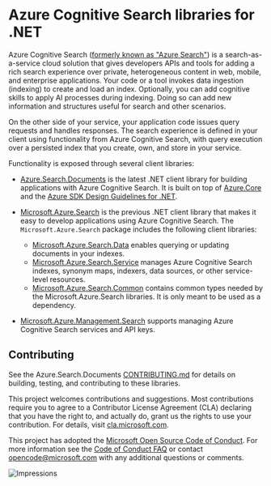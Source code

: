 # Azure Cognitive Search libraries for .NET

Azure Cognitive Search ([formerly known as "Azure Search"](https://docs.microsoft.com/azure/search/whats-new#new-service-name))
is a search-as-a-service cloud solution that gives developers APIs and tools
for adding a rich search experience over private, heterogeneous content in web,
mobile, and enterprise applications. Your code or a tool invokes data ingestion
(indexing) to create and load an index. Optionally, you can add cognitive
skills to apply AI processes during indexing. Doing so can add new information
and structures useful for search and other scenarios.

On the other side of your service, your application code issues query requests
and handles responses. The search experience is defined in your client using
functionality from Azure Cognitive Search, with query execution over a
persisted index that you create, own, and store in your service.

Functionality is exposed through several client libraries:

- [Azure.Search.Documents](https://github.com/Azure/azure-sdk-for-net/tree/master/sdk/search/Azure.Search.Documents) is the latest .NET client
  library for building applications with Azure Cognitive Search.  It is built on
  top of [Azure.Core](https://github.com/Azure/azure-sdk-for-net/blob/master/sdk/core/Azure.Core/README.md) and the
  [Azure SDK Design Guidelines for .NET](https://azure.github.io/azure-sdk/dotnet_introduction.html).

- [Microsoft.Azure.Search](https://github.com/Azure/azure-sdk-for-net/tree/master/sdk/search/Microsoft.Azure.Search/) is the previous .NET
  client library that makes it easy to develop applications using
  Azure Cognitive Search.  The `Microsoft.Azure.Search` package includes the
  following client libraries:
  - [Microsoft.Azure.Search.Data](https://github.com/Azure/azure-sdk-for-net/tree/master/sdk/search/Microsoft.Azure.Search.Data/) enables
    querying or updating documents in your indexes.
  - [Microsoft.Azure.Search.Service](https://github.com/Azure/azure-sdk-for-net/tree/master/sdk/search/Microsoft.Azure.Search.Service/) manages
    Azure Cognitive Search indexes, synonym maps, indexers, data sources, or
    other service-level resources.
  - [Microsoft.Azure.Search.Common](https://github.com/Azure/azure-sdk-for-net/tree/master/sdk/search/Microsoft.Azure.Search.Common/) contains
    common types needed by the Microsoft.Azure.Search libraries.  It is only
    meant to be used as a dependency.

- [Microsoft.Azure.Management.Search](https://github.com/Azure/azure-sdk-for-net/tree/master/sdk/search/Microsoft.Azure.Management.Search/)
  supports managing Azure Cognitive Search services and API keys.

## Contributing

See the Azure.Search.Documents [CONTRIBUTING.md](https://github.com/Azure/azure-sdk-for-net/tree/master/sdk/search/CONTRIBUTING.md) for details on
building, testing, and contributing to these libraries.

This project welcomes contributions and suggestions.  Most contributions
require you to agree to a Contributor License Agreement (CLA) declaring that
you have the right to, and actually do, grant us the rights to use your
contribution. For details, visit [cla.microsoft.com](https://cla.microsoft.com).

This project has adopted the
[Microsoft Open Source Code of Conduct](https://opensource.microsoft.com/codeofconduct/).
For more information see the
[Code of Conduct FAQ](https://opensource.microsoft.com/codeofconduct/faq/)
or contact [opencode@microsoft.com](mailto:opencode@microsoft.com) with any
additional questions or comments.

![Impressions](https://azure-sdk-impressions.azurewebsites.net/api/impressions/azure-sdk-for-net%2Fsdk%2Fsearch%2FREADME.png)

